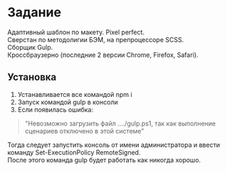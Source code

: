 # Задание

Адаптивный шаблон по макету. Pixel perfect.  
Сверстан по методолигии БЭМ, на препроцессоре SCSS.  
Сборщик Gulp.  
Кроссбраузерно (последние 2 версии Chrome, Firefox, Safari).  

## Установка

1. Устанавливается все командой npm i
2. Запуск командой gulp в консоли
3. Если появилась ошибка: 
>"Невозможно загрузить файл ..../gulp.ps1, так как выполнение сценариев отключено в этой системе"  

Тогда следует запустить консоль от имени администратора и ввести команду Set-ExecutionPolicy RemoteSigned.  
После этого команда gulp будет работать как никогда хорошо. 
